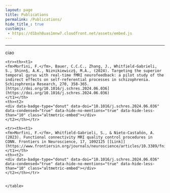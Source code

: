```yaml
---
layout: page
title: Publications
permalink: /Publications/
hide_title_: true
customjs:
 - https://d1bxh8uas1mnw7.cloudfront.net/assets/embed.js
---
```

<script type='text/javascript' src='https://d1bxh8uas1mnw7.cloudfront.net/assets/embed.js'></script>
---
<!-- https://badge-docs.altmetric.com/badge-playground.html#examples-gallery -->

ciao
<style>
fm {color: #E34234;
	text-decoration-line: underline;
	font-weight: bold  
	}  

t1 {text-align:left;
	font-weight:normal;
	}  	
	
t2 {width:15%;
	margin: 20px 20px 20px 20px
	}  	
</style>


<div id="anim">
	<table cellpadding="10">
	<p></p>
	
	
	<tr><th><t1>
	<fm>Morfini, F.</fm>, Bauer, C.C.C., Zhang, J., Whitfield-Gabrieli, S., Shinn§, A.K., Niznikiewicz§, M.A., (2024). Targeting the superior temporal gyrus with real-time fMRI neurofeedback: a pilot study of the indirect effects on self-referential processes in schizophrenia. Schizophrenia Research, 270, 358-365. [https://doi.org/10.1016/j.schres.2024.06.036](https://doi.org/10.1016/j.schres.2024.06.036)
	</t1></th>
	<th><t2>
	<div data-badge-type="donut" data-doi="10.1016/j.schres.2024.06.036" data-condensed="true" data-hide-no-mentions="true" data-hide-less-than="10" class="altmetric-embed"></div>
	</t2></th></tr>
	
	<tr><th><t1>
	<fm>Morfini, F.</fm>, Whitfield-Gabrieli, S., & Nieto-Castañón, A. (2023). Functional connectivity MRI quality control procedures in CONN. Frontiers in Neuroscience, 17, 1092125 [[Link]](https://www.frontiersin.org/journals/neuroscience/articles/10.3389/fnins.2023.1092125/full)
	</t1></th>
	<th><t2>
	<div data-badge-type="donut" data-doi="10.1016/j.schres.2024.06.036" data-condensed="true" data-hide-no-mentions="true" data-hide-less-than="10" class="altmetric-embed"></div>
	</t2></th></tr>	
	
	
	</table>
</div>